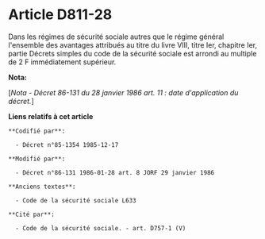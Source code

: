 # Article D811-28

Dans les régimes de sécurité sociale autres que le régime général l'ensemble des avantages attribués au titre du livre VIII,
titre Ier, chapitre Ier, partie Décrets simples du code de la sécurité sociale est arrondi au multiple de 2 F immédiatement
supérieur.

**Nota:**

[*Nota - Décret 86-131 du 28 janvier 1986 art. 11 : date d'application du décret.*]

**Liens relatifs à cet article**

	**Codifié par**:

	  - Décret n°85-1354 1985-12-17

	**Modifié par**:

	  - Décret n°86-131 1986-01-28 art. 8 JORF 29 janvier 1986

	**Anciens textes**:

	  - Code de la sécurité sociale L633

	**Cité par**:

	  - Code de la sécurité sociale. - art. D757-1 (V)
